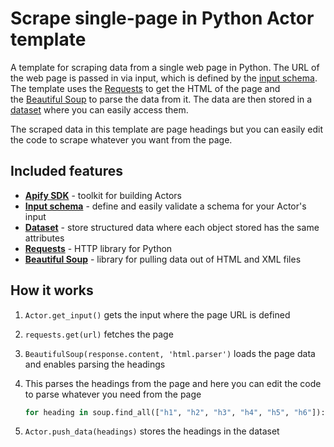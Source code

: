 # Scrape single-page in Python Actor template

A template for scraping data from a single web page in Python. The URL of the web page is passed in via input, which is defined by the [input schema](https://docs.apify.com/platform/actors/development/input-schema). The template uses the [Requests](https://requests.readthedocs.io/) to get the HTML of the page and the [Beautiful Soup](https://www.crummy.com/software/BeautifulSoup/bs4/doc/) to parse the data from it. The data are then stored in a [dataset](https://docs.apify.com/sdk/js/docs/guides/result-storage#dataset) where you can easily access them.

The scraped data in this template are page headings but you can easily edit the code to scrape whatever you want from the page.

## Included features

- **[Apify SDK](https://docs.apify.com/sdk/js/)** - toolkit for building Actors
- **[Input schema](https://docs.apify.com/platform/actors/development/input-schema)** - define and easily validate a schema for your Actor's input
- **[Dataset](https://docs.apify.com/sdk/js/docs/guides/result-storage#dataset)** - store structured data where each object stored has the same attributes
- **[Requests](https://requests.readthedocs.io/)** - HTTP library for Python
- **[Beautiful Soup](https://www.crummy.com/software/BeautifulSoup/bs4/doc/)** - library for pulling data out of HTML and XML files



## How it works

1. `Actor.get_input()` gets the input where the page URL is defined
2. `requests.get(url)` fetches the page
3. `BeautifulSoup(response.content, 'html.parser')` loads the page data and enables parsing the headings
4. This parses the headings from the page and here you can edit the code to parse whatever you need from the page

    ```python
    for heading in soup.find_all(["h1", "h2", "h3", "h4", "h5", "h6"]):
    ```

5. `Actor.push_data(headings)` stores the headings in the dataset
